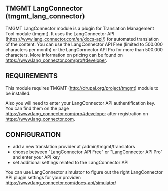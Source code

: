 TMGMT LangConnector (tmgmt_lang_connector)
---------------------

TMGMT LangConnector module is a plugin for Translation Management Tool module (tmgmt).
It uses the LangConnector API (https://www.lang_connector.com/en/docs-api/) for automated
translation of the content. You can use the LangConnector API Free (limited to 500.000 
characters per month) or the LangConnector API Pro for more than 500.000 characters.
More information on pricing can be found on https://www.lang_connector.com/pro#developer.

REQUIREMENTS
------------

This module requires TMGMT (http://drupal.org/project/tmgmt) module to be 
installed.

Also you will need to enter your LangConnector API authentification key. You can find 
them on the page https://www.lang_connector.com/pro#developer after registration on 
https://www.lang_connector.com.

CONFIGURATION
-------------

- add a new translation provider at /admin/tmgmt/translators
- choose between "LangConnector API Free" or "LangConnector API Pro" and enter your API key
- set additional settings related to the LangConnector API 

You can use LangConnector simulator to figure out the right LangConnector API plugin settings
for your provider: https://www.lang_connector.com/docs-api/simulator/
